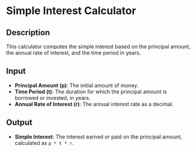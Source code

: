 # Simple Interest Calculator

## Description
This calculator computes the simple interest based on the principal amount, the annual rate of interest, and the time period in years.

## Input
- **Principal Amount (p)**: The initial amount of money.
- **Time Period (t)**: The duration for which the principal amount is borrowed or invested, in years.
- **Annual Rate of Interest (r)**: The annual interest rate as a decimal.

## Output
- **Simple Interest**: The interest earned or paid on the principal amount, calculated as `p * t * r`.
